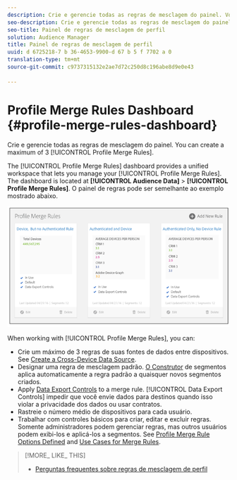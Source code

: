 ```yaml
---
description: Crie e gerencie todas as regras de mesclagem do painel. Você pode criar um máximo de 3 Regras de mesclagem de perfil.
seo-description: Crie e gerencie todas as regras de mesclagem do painel. Você pode criar um máximo de 3 Regras de mesclagem de perfil.
seo-title: Painel de regras de mesclagem de perfil
solution: Audience Manager
title: Painel de regras de mesclagem de perfil
uuid: d 6725218-7 b 36-4653-9900-d 67 b 5 f 7702 a 0
translation-type: tm+mt
source-git-commit: c9737315132e2ae7d72c250d8c196abe8d9e0e43

---
```



# Profile Merge Rules Dashboard {#profile-merge-rules-dashboard}

Crie e gerencie todas as regras de mesclagem do painel. You can create a maximum of 3 [!UICONTROL Profile Merge Rules].

The [!UICONTROL Profile Merge Rules] dashboard provides a unified workspace that lets you manage your [!UICONTROL Profile Merge Rules]. The dashboard is located at **[!UICONTROL Audience Data]** &gt; **[!UICONTROL Profile Merge Rules]**. O painel de regras pode ser semelhante ao exemplo mostrado abaixo.

![](assets/profile-dashboard.png)

When working with [!UICONTROL Profile Merge Rules], you can:

* Crie um máximo de 3 regras de suas fontes de dados entre dispositivos. See [Create a Cross-Device Data Source](../../features/profile-merge-rules/merge-rules-start.md#create-data-source).
* Designar uma regra de mesclagem padrão. [O Construtor](../../features/segments/segment-builder.md) de segmentos aplica automaticamente a regra padrão a quaisquer novos segmentos criados.
* Apply [Data Export Controls](../../features/data-export-controls.md#) to a merge rule. [!UICONTROL Data Export Controls] impedir que você envie dados para destinos quando isso violar a privacidade dos dados ou usar contratos.
* Rastreie o número médio de dispositivos para cada usuário.
* Trabalhar com controles básicos para criar, editar e excluir regras. Somente administradores podem gerenciar regras, mas outros usuários podem exibi-los e aplicá-los a segmentos. See [Profile Merge Rule Options Defined](../../features/profile-merge-rules/merge-rule-definitions.md) and [Use Cases for Merge Rules](../../features/profile-merge-rules/merge-rule-targeting-options.md).

>[!MORE_ LIKE_ THIS]
>
>* [Perguntas frequentes sobre regras de mesclagem de perfil](../../faq/faq-profile-merge.md)

